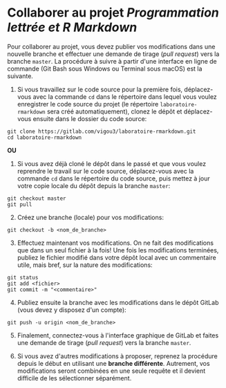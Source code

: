 <!-- Emacs: -*- coding: utf-8; eval: (auto-fill-mode -1); eval: (visual-line-mode t) -*- -->

# Collaborer au projet *Programmation lettrée et R Markdown*

Pour collaborer au projet, vous devez publier vos modifications dans une nouvelle branche et effectuer une demande de tirage (*pull request*) vers la branche `master`. La procédure à suivre à partir d'une interface en ligne de commande (Git Bash sous Windows ou Terminal sous macOS) est la suivante.

1. Si  vous travaillez sur le code source pour la première fois, déplacez-vous avec la commande `cd` dans le répertoire dans lequel vous voulez enregistrer le code source du projet (le répertoire `laboratoire-rmarkdown` sera créé automatiquement), clonez le dépôt et déplacez-vous ensuite dans le dossier du code source:

```
git clone https://gitlab.com/vigou3/laboratoire-rmarkdown.git
cd laboratoire-rmarkdown
```

**OU**

1. Si vous avez déjà cloné le dépôt dans le passé et que vous voulez reprendre le travail sur le code source, déplacez-vous avec la commande `cd` dans le répertoire du code source, puis mettez à jour votre copie locale du dépôt depuis la branche `master`:

```
git checkout master
git pull
```

2. Créez une branche (locale) pour vos modifications:

```
git checkout -b <nom_de_branche>
```
	
3. Effectuez maintenant vos modifications. On ne fait des modifications que dans un seul fichier à la fois! Une fois les modifications terminées, publiez le fichier modifié dans votre dépôt local avec un commentaire utile, mais bref, sur la nature des modifications:
    
```
git status
git add <fichier>
git commit -m "<commentaire>"
```

4. Publiez ensuite la branche avec les modifications dans le dépôt GitLab (vous devez y disposez d'un compte):

```
git push -u origin <nom_de_branche>
```
	
5. Finalement, connectez-vous à l'interface graphique de GitLab et faites une demande de tirage (*pull request*) vers la branche `master`.

6. Si vous avez d'autres modifications à proposer, reprenez la procédure depuis le début en utilisant une **branche différente**. Autrement, vos modifications seront combinées en une seule requête et il devient difficile de les sélectionner séparément.
